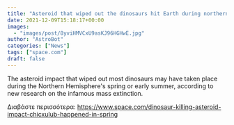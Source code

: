```yaml
---
title: "Asteroid that wiped out the dinosaurs hit Earth during northern spring, scientists argue"
date: 2021-12-09T15:18:17+00:00
images:
  - "images/post/8yviHMVCxU9asKJ96HGHwE.jpg"
author: "AstroBot"
categories: ["News"]
tags: ["space.com"]
draft: false
---
```


The asteroid impact that wiped out most dinosaurs may have taken place during the Northern Hemisphere's spring or early summer, according to new research on the infamous mass extinction. 

Διαβάστε περισσότερα: https://www.space.com/dinosaur-killing-asteroid-impact-chicxulub-happened-in-spring
